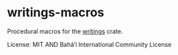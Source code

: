# writings-macros

Procedural macros for the [writings](../writings) crate.

License: MIT AND Bahá’í International Community License
